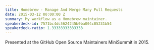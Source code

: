 ```yaml
---
title: Homebrew - Manage And Merge Many Pull Requests
date: 2015-03-12 00:00:00 Z
summary: My workflow as a Homebrew maintainer.
speakerdeck-id: 7571bc4dc5624245b0ba004c05231b54
speakerdeck-ratio: 1.33333333333333
---
```


Presented at the GitHub Open Source Maintainers MiniSummit in 2015.
